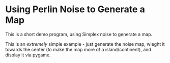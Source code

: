 # Using Perlin Noise to Generate a Map

This is a short demo program, using Simplex noise to generate a map.

This is an *extremely* simple example - just generate the noise map, wieght it 
towards the center (to make the map more of a island/continent), and display it 
via pygame.